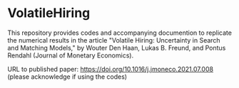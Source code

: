 # VolatileHiring
This repository provides codes and accompanying documention to replicate the numerical results in the article "Volatile Hiring:
Uncertainty in Search and Matching Models," by Wouter Den Haan, Lukas B. Freund, and Pontus Rendahl (Journal of Monetary Economics).

URL to published paper: https://doi.org/10.1016/j.jmoneco.2021.07.008 (please acknowledge if using the codes)
